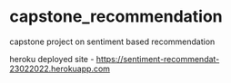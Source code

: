 # capstone_recommendation
capstone project on sentiment based recommendation

heroku deployed site -
https://sentiment-recommendat-23022022.herokuapp.com
